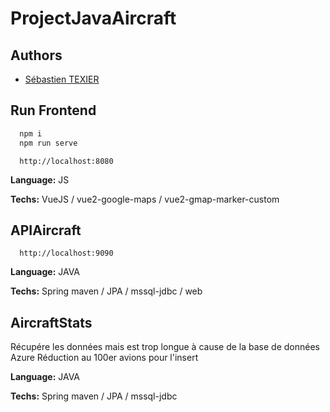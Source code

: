 # ProjectJavaAircraft

## Authors

- [Sébastien TEXIER](https://github.com/sebtex1)

## Run Frontend

```bash
  npm i 
  npm run serve 
```

```http
  http://localhost:8080
```

**Language:** JS

**Techs:** VueJS / vue2-google-maps / vue2-gmap-marker-custom

## APIAircraft
```http
  http://localhost:9090
```

**Language:** JAVA

**Techs:** Spring maven / JPA / mssql-jdbc / web

## AircraftStats
Récupére les données mais est trop longue à cause de la base de données Azure
Réduction au 100er avions pour l'insert

**Language:** JAVA

**Techs:** Spring maven / JPA / mssql-jdbc
